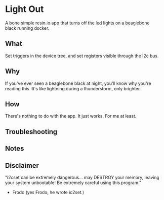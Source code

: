 # Light Out

A bone simple resin.io app that turns off the led lights on a beaglebone black running docker.

## What

Set triggers in the device tree, and set registers visible through the I2c bus.

## Why

If you've ever seen a beaglebone black at night, you'll know why you're reading this.  It's like lightning during a thunderstorm, only brighter. 

## How

There's nothing to do with the app.  It just works.  For me at least.

## Troubleshooting


## Notes

## Disclaimer

"i2cset can be extremely dangerous... may DESTROY your memory, leaving your system unbootable!  Be extremely careful using this program."

- Frodo (yes Frodo, he wrote ic2set.)


